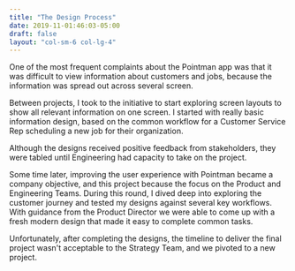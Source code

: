 ```yaml
---
title: "The Design Process"
date: 2019-11-01:46:03-05:00
draft: false
layout: "col-sm-6 col-lg-4"
---
```

One of the most frequent complaints about the Pointman app was that it was difficult to view information about customers and jobs, because the information was spread out across several
screen.

Between projects, I took to the initiative to start exploring screen layouts to show all  relevant information on one screen. I started with really basic information design, based on the common workflow for a Customer Service Rep scheduling a new job for their organization.

Although the designs received positive feedback from stakeholders, they were tabled until Engineering had capacity to take on the project.

Some time later, improving the user experience with Pointman became a company objective, and this  project because the focus on the Product and Engineering Teams. During this round, I dived deep into exploring the customer journey and tested my designs against several key workflows. With guidance from the Product Director we were able to come up with a fresh modern design that made it easy to complete common tasks.

Unfortunately, after completing the designs, the timeline to deliver the final project wasn't
acceptable to the Strategy Team, and we pivoted to a new project.